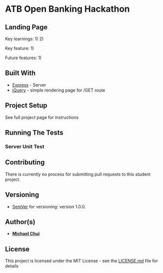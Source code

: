 # ATB Open Banking Hackathon

## Landing Page

Key learnings:
1) 
2) 

Key feature:
1)

Future features:
1) 

## Built With

* [Express](https://expressjs.com/) - Server
* [jQuery](https://jquery.com/) - simple rendering page for /GET route

## Project Setup
See full project page for instructions


## Running The Tests

### Server Unit Test

## Contributing

There is currently no process for submitting pull requests to this student project.

## Versioning

* [SemVer](http://semver.org/) for versioning: version 1.0.0.

## Author(s)

* [**Michael Chui**](https://github.com/mikel-k-khui)

## License

This project is licensed under the MIT License - see the [LICENSE.md](LICENSE.md) file for details
